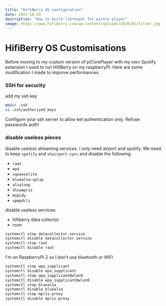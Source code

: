 ```yaml
---
title: "HifiBerry OS configuration"
date: 2022-10-20
description: "How to build librespot for picore player"
image: https://www.hifiberry.com/wp-content/uploads/2020/01/filter.jpg
---
```


# HifiBerry OS Customisations

Before moving to my custom version of piCorePlayer with my own Spotify extension I used to run HifiBerry on my raspberryPi.
Here are some modification I made to improve performances.

### SSH for security
add my ssh key
```sh
mkdir .ssh
vi .ssh/authorized_keys
```
Configure your ssh server to allow ket authentication only. Refuse passwords auth!

### disable useless pieces

disable useless streaming services. I only need airport and spotify.
We need to keep `spotify` and `shairport-sync` and disable the following:
 * `raat`
 * `mpd`
 * `squeezelite`
 * `bluealsa-aplay`
 * `alsaloop`
 * `dlnampris`
 * `mopidy`
 * `upmpdcli`

disable useless services:
 * hifiberry data collector
 * roon
```sh
systemctl stop datacollector.service
systemctl disable datacollector.service
systemctl stop raat
systemctl disable raat
```
I'm on RaspberryPi 2 so I don't use bluetooth or WiFi
```sh
systemctl stop wpa_supplicant
systemctl disable wpa_supplicant
systemctl stop wpa_supplicant@wlan0
systemctl disable wpa_supplicant@wlan0
systemctl stop bluealsa
systemctl disable bluealsa
systemctl stop mpris-proxy
systemctl disable mpris-proxy
```

